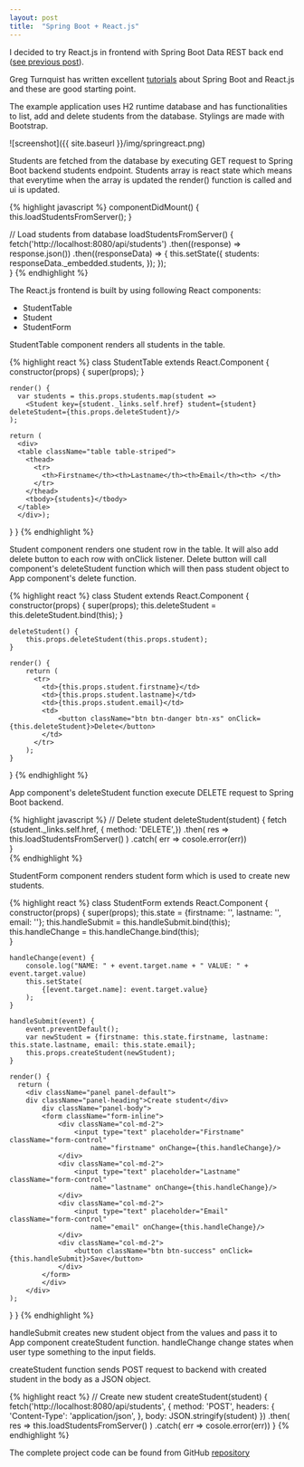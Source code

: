 ```yaml
---
layout: post
title:  "Spring Boot + React.js"
---
```

I decided to try React.js in frontend with Spring Boot Data REST back end ([see previous post](/2016-10-24-crudboot-data-rest)).

Greg Turnquist has written excellent [tutorials](https://spring.io/guides/tutorials/react-and-spring-data-rest/) about Spring Boot and React.js and these are good starting point.

The example application uses H2 runtime database and has functionalities to list, add and delete students from the database. Stylings are made with Bootstrap.

![screenshot]({{ site.baseurl }}/img/springreact.png)

Students are fetched from the database by executing GET request to Spring Boot backend students endpoint. Students array is react state which means that everytime when the array is updated the render() function is called and ui is updated.

{% highlight javascript %}
  componentDidMount() {
    this.loadStudentsFromServer();
  }
  
  // Load students from database
  loadStudentsFromServer() {
      fetch('http://localhost:8080/api/students') 
      .then((response) => response.json()) 
      .then((responseData) => { 
          this.setState({ 
              students: responseData._embedded.students, 
          }); 
      });     
  } 
{% endhighlight %}

The React.js frontend is built by using following React components: 

- StudentTable
- Student
- StudentForm

StudentTable component renders all students in the table. 

{% highlight react %}
class StudentTable extends React.Component {
    constructor(props) {
        super(props);
    }
    
    render() {
      var students = this.props.students.map(student =>
        <Student key={student._links.self.href} student={student} deleteStudent={this.props.deleteStudent}/>
    );

    return (
      <div>
      <table className="table table-striped">
        <thead>
          <tr>
            <th>Firstname</th><th>Lastname</th><th>Email</th><th> </th>
          </tr>
        </thead>
        <tbody>{students}</tbody>
      </table>
      </div>);
  }
}
{% endhighlight %}

Student component renders one student row in the table. It will also add delete button to each row with onClick listener. Delete button will call component's deleteStudent function which will then  pass student object to App component's delete function.

{% highlight react %}
class Student extends React.Component {
    constructor(props) {
        super(props);
        this.deleteStudent = this.deleteStudent.bind(this);
    }

    deleteStudent() {
        this.props.deleteStudent(this.props.student);
    } 
 
    render() {
        return (
          <tr>
            <td>{this.props.student.firstname}</td>
            <td>{this.props.student.lastname}</td>
            <td>{this.props.student.email}</td>
            <td>
                <button className="btn btn-danger btn-xs" onClick={this.deleteStudent}>Delete</button>
            </td>
          </tr>
        );
    } 
}
{% endhighlight %}

App component's deleteStudent function execute DELETE request to Spring Boot backend.

{% highlight javascript %}
  // Delete student
  deleteStudent(student) {
      fetch (student._links.self.href,
      { method: 'DELETE',})
      .then( 
          res => this.loadStudentsFromServer()
      )
      .catch( err => cosole.error(err))                
  }  
{% endhighlight %}

StudentForm component renders student form which is used to create new students.

{% highlight react %}
class StudentForm extends React.Component {
    constructor(props) {
        super(props);
        this.state = {firstname: '', lastname: '', email: ''};
        this.handleSubmit = this.handleSubmit.bind(this);   
        this.handleChange = this.handleChange.bind(this);     
    }

    handleChange(event) {
        console.log("NAME: " + event.target.name + " VALUE: " + event.target.value)
        this.setState(
            {[event.target.name]: event.target.value}
        );
    }    
    
    handleSubmit(event) {
        event.preventDefault();
        var newStudent = {firstname: this.state.firstname, lastname: this.state.lastname, email: this.state.email};
        this.props.createStudent(newStudent);        
    }
    
    render() {
      return (
        <div className="panel panel-default">
        div className="panel-heading">Create student</div>
            div className="panel-body">
            <form className="form-inline">
                <div className="col-md-2">
                    <input type="text" placeholder="Firstname" className="form-control"  
                        name="firstname" onChange={this.handleChange}/>    
                </div>
                <div className="col-md-2">       
                    <input type="text" placeholder="Lastname" className="form-control" 
                        name="lastname" onChange={this.handleChange}/>
                </div>
                <div className="col-md-2">
                    <input type="text" placeholder="Email" className="form-control" 
                        name="email" onChange={this.handleChange}/>
                </div>
                <div className="col-md-2">
                    <button className="btn btn-success" onClick={this.handleSubmit}>Save</button>   
                </div>        
            </form>
            </div>      
        </div>
    );
  }
}
{% endhighlight %}

handleSubmit creates new student object from the values and pass it to App component createStudent function. handleChange change states when user type something to the input fields. 

createStudent function sends POST request to backend with created student in the body as a JSON object.

{% highlight react %}
  // Create new student
  createStudent(student) {
      fetch('http://localhost:8080/api/students', 
      {   method: 'POST',
          headers: {
            'Content-Type': 'application/json',
          },
          body: JSON.stringify(student)
      })
      .then( 
          res => this.loadStudentsFromServer()
      )
      .catch( err => cosole.error(err))
  }
{% endhighlight %}

The complete project code can be found from GitHub [repository](https://github.com/juhahinkula/SpringBootReact.git)

